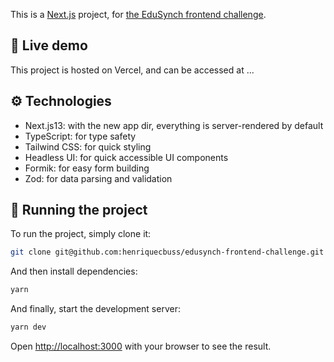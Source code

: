 This is a [Next.js](https://nextjs.org/) project, for [the EduSynch frontend challenge](https://github.com/edusynch/frontend-challenge).

## 📄 Live demo

This project is hosted on Vercel, and can be accessed at ...

## ⚙️ Technologies

- Next.js13: with the new app dir, everything is server-rendered by default
- TypeScript: for type safety
- Tailwind CSS: for quick styling
- Headless UI: for quick accessible UI components
- Formik: for easy form building
- Zod: for data parsing and validation

## 🚀 Running the project

To run the project, simply clone it:

```bash
git clone git@github.com:henriquecbuss/edusynch-frontend-challenge.git
```

And then install dependencies:

```bash
yarn
```

And finally, start the development server:

```bash
yarn dev
```

Open [http://localhost:3000](http://localhost:3000) with your browser to see the result.
